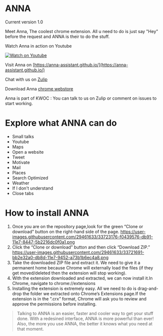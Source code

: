 
# ANNA

Current version 1.0 

Meet Anna, The coolest chrome extension.
All u need to do is just say "Hey" before the request and ANNA is their to do the stuff.

Watch Anna in action on Youtube 

[![Watch on Youtube](http://www.safeducateonline.com/wp-content/uploads/2015/05/watch-demo.png)](https://www.youtube.com/watch?v=17bVrAZMgEY&t=42s)

Visit Anna on [https://anna-assistant.github.io/](https://anna-assistant.github.io/)

Chat with us on [Zulip](https://anna.zulipchat.com/)

Download Anna [chrome webstore](https://chrome.google.com/webstore/detail/anna-assistant/kmkkgdkinnjokklbfloikdbdohbiklog)

Anna is part of KWOC : You can talk to us on Zulip or comment on issues to start working. 

# Explore what ANNA can do 

  - Small talks
  - Youtube
  - Maps
  - Open a website
  - Tweet
  - Motivate 
  - Mail
  - Places
  - Search Optimized
  - Weather
  - If I don't understand
  - Close tabs
  
 # How to install ANNA
 
1. Once you are on the repository page,look for the green “Clone or download” button on the right-hand side of the page.
https://user-images.githubusercontent.com/29461633/33723176-f0439576-db91-11e7-8447-5b2216dc0f0a1.png
2. Click the “Clone or download” button and then click “Download ZIP.”
https://user-images.githubusercontent.com/29461633/33721691-bb2e32a0-db8d-11e7-9452-a73b1b6ec4a8.png
3. Take the downloaded ZIP file and extract it. We need to give it a permanent home because Chrome will externally load the files (if they get moved/deleted then the extension will stop working).
4. With the extension downloaded and extracted, we can now install it.In Chrome, navigate to chrome://extensions
5. Installing the extension is extremely easy. All we need to do is drag-and-drop the folder we extracted onto Chrome’s Extensions page.If the extension is in the “.crx” format, Chrome will ask you to review and approve the permissions before installing. 
  
  
> Talking to ANNA is an easier, faster and cooler way to get your stuff done.
> With a redesined interface, ANNA is more powerful than ever!
> Also, the more you use ANNA, the better it knows what you need at that moment.
 

